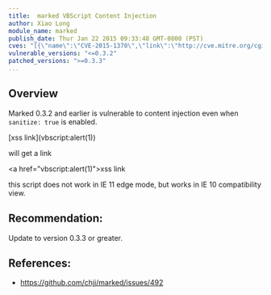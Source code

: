 ```yaml
---
title:  marked VBScript Content Injection
author: Xiao Long
module_name: marked
publish_date: Thur Jan 22 2015 09:33:48 GMT-0800 (PST) 
cves: "[{\"name\":\"CVE-2015-1370\",\"link\":\"http://cve.mitre.org/cgi-bin/cvename.cgi?name=CVE-2015-1370\"}]"
vulnerable_versions: "<=0.3.2"
patched_versions: ">=0.3.3"
...
```


## Overview

Marked 0.3.2 and earlier is vulnerable to content injection even when `sanitize: true` is enabled.

\[xss link](vbscript:alert(1&#41;)

will get a link

&lt;a href="vbscript:alert(1)">xss link</a>

this script does not work in IE 11 edge mode, but works in IE 10 compatibility view.

## Recommendation:

Update to version 0.3.3 or greater.

## References:
- https://github.com/chjj/marked/issues/492

